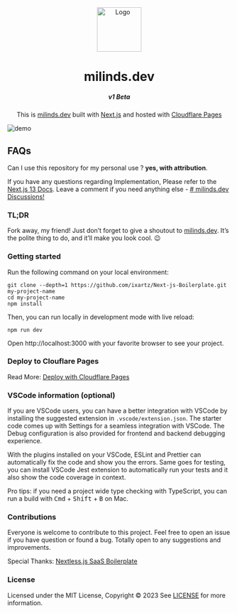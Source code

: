 
<div align="center">
	<img alt="Logo" src="https://milinds.dev/assets/images/logo.png" width="100" />
</div>
<div>
	<h1 align="center">
		milinds.dev
	</h1>
	<h5 align="center">
		v1 Beta
	</h5>
</div>
<p align="center">
	This is <a  href="https://milinds.dev"  target="_blank">milinds.dev</a> built with <a  href="https://nextjs.org/">Next.js</a> and hosted with <a  href="https://pages.cloudflare.com/"  target="_blank">Cloudflare Pages</a>
</p>

![demo](https://i.imgur.com/9DoVzmS.png)

## FAQs

Can I use this repository for my personal use ? **yes, with attribution**.

If you have any questions regarding Implementation, Please refer to the [Next.js 13 Docs](https://nextjs.org/docs). Leave a comment if you need anything else - [# milinds.dev Discussions!](https://github.com/milindex/milinds.dev/discussions/1)

### TL;DR

Fork away, my friend! Just don’t forget to give a shoutout to [milinds.dev](https://milinds.dev/). It’s the polite thing to do, and it’ll make you look cool. 😉


### Getting started

Run the following command on your local environment:

```shell
git clone --depth=1 https://github.com/ixartz/Next-js-Boilerplate.git my-project-name
cd my-project-name
npm install
```

Then, you can run locally in development mode with live reload:

```shell
npm run dev
```

Open http://localhost:3000 with your favorite browser to see your project.


### Deploy to Clouflare Pages

Read More: [Deploy with Cloudflare Pages](https://developers.cloudflare.com/pages/framework-guides/deploy-anything/)


### VSCode information (optional)

If you are VSCode users, you can have a better integration with VSCode by installing the suggested extension in `.vscode/extension.json`. The starter code comes up with Settings for a seamless integration with VSCode. The Debug configuration is also provided for frontend and backend debugging experience.

With the plugins installed on your VSCode, ESLint and Prettier can automatically fix the code and show you the errors. Same goes for testing, you can install VSCode Jest extension to automatically run your tests and it also show the code coverage in context.

Pro tips: if you need a project wide type checking with TypeScript, you can run a build with <kbd>Cmd</kbd> + <kbd>Shift</kbd> + <kbd>B</kbd> on Mac.


### Contributions

Everyone is welcome to contribute to this project. Feel free to open an issue if you have question or found a bug. Totally open to any suggestions and improvements.

<!-- add https://nextlessjs.com/ -->
Special Thanks: [Nextless.js SaaS Boilerplate](https://nextlessjs.com/)


### License

Licensed under the MIT License, Copyright © 2023
See [LICENSE](LICENSE) for more information.
